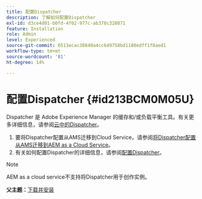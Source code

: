 ```yaml
---
title: 配置Dispatcher
description: 了解如何配置Dispatcher
exl-id: d3ce4d01-b0fd-4f02-977c-ab378c328071
feature: Installation
role: Admin
level: Experienced
source-git-commit: 0513ecac38840a4cc649758bd1180edff1f8aed1
workflow-type: tm+mt
source-wordcount: '81'
ht-degree: 14%

---
```


# 配置Dispatcher {#id213BCM0M05U}

Dispatcher 是 Adobe Experience Manager 的缓存和/或负载平衡工具。有关更多详细信息，请参阅[云中的Dispatcher](https://experienceleague.adobe.com/docs/experience-manager-cloud-service/implementing/content-delivery/disp-overview.html?lang=en)。

1. 要将Dispatcher配置从AMS迁移到Cloud Service，请参阅[将Dispatcher配置从AMS迁移到AEM as a Cloud Service](https://experienceleague.adobe.com/docs/experience-manager-cloud-service/implementing/content-delivery/ams-aem.html?lang=en)。
1. 有关如何配置Dispatcher的详细信息，请参阅[配置Dispatcher](https://experienceleague.adobe.com/docs/experience-manager-dispatcher/using/configuring/dispatcher-configuration.html?lang=zh-Hans)。

>[!NOTE]
>
> AEM as a cloud service不支持将Dispatcher用于创作实例。

**父主题：**[&#x200B;下载并安装](download-install.md)

